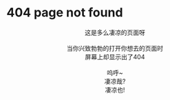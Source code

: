 # 404 page not found

<center> 这是多么凄凉的页面呀 </center>
<br>
<center> 当你兴致勃勃的打开你想去的页面时 </center>
<center> 屏幕上却显示出了404 </center>
<br>
<center> 呜呼~ </center>
<center> 凄凉哉? </center>
<center> 凄凉也! </center>